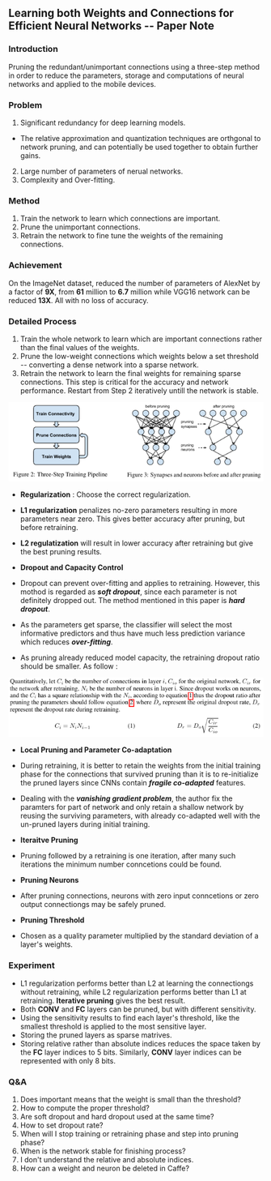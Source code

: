 ## Learning both Weights and Connections for Efficient Neural Networks -- Paper Note
### Introduction

Pruning the redundant/unimportant connections using a three-step method in order to reduce the parameters, storage and computations of neural networks and applied to the mobile devices.

### Problem

1. Significant redundancy for deep learning models.
 + The relative approximation and quantization techniques are orthgonal to network pruning, and can potentially be used together to obtain further gains.
2. Large number of parameters of nerual networks.
3. Complexity and Over-fitting.

### Method

1. Train the network to learn which connections are important.
2. Prune the unimportant connections.
3. Retrain the network to fine tune the weights of the remaining connections.

### Achievement

On the ImageNet dataset, reduced the number of parameters of AlexNet by a factor of **9X**, from **61** million to **6.7** million while VGG16 network can be reduced **13X**. All with no loss of accuracy.

### Detailed Process

1. Train the whole network to learn which are important connections rather than the final values of the weights.
2. Prune the low-weight connections which weights below a set threshold -- converting a dense network into a sparse network.
3. Retrain the network to learn the final weights for remaining sparse connections. This step is critical for the accuracy and network performance. Restart from Step 2 iteratively untill the network is stable.

<p align="center">
<img src="img/process.png"/>
</p>

+ **Regularization** : Choose the correct regularization.
 + **L1 regularization** penalizes no-zero parameters resulting in more parameters near zero. This gives better accuracy after pruning, but before retraining.
 + **L2 regulatization** will result in lower accuracy after retraining but give the best pruning results.

+ **Dropout and Capacity Control**
 + Dropout can prevent over-fitting and applies to retraining. However, this mothod is regarded as ***soft dropout***, since each parameter is not definitely dropped out. The method mentioned in this paper is ***hard dropout***.
 + As the parameters get sparse, the classifier will select the most informative predictors and thus have much less prediction variance which reduces ***over-fitting***.
 + As pruning already reduced model capacity, the retraining dropout ratio should be smaller. As follow :

<p align="center">
<img src="img/dropout_ratio.png" alt="Dropout Ratio"/>
</p>

+ **Local Pruning and Parameter Co-adaptation**
 + During retraining, it is better to retain the weights from the initial training phase for the connections that survived pruning than it is to re-initialize the pruned layers since CNNs contain ***fragile co-adapted*** features.
 + Dealing with the ***vanishing gradient problem***, the author fix the paramters for part of network and only retain a shallow network by reusing the surviving parameters, with already co-adapted well with the un-pruned layers during initial training.

+ **Iteraitve Pruning**
 + Pruning followed by a retraining is one iteration, after many such iterations the minimum number conncetions could be found.

+ **Pruning Neurons**
 + After pruning connections, neurons with zero input conncetions or zero output connectiongs may be safely pruned.
 
+ **Pruning Threshold** 
 + Chosen as a quality parameter multiplied by the standard deviation of a layer's weights.

### Experiment

* L1 regularization performs better than L2 at learning the connectiongs without retraining, while L2 regularization performs better than L1 at retraining. **Iterative pruning** gives the best result.
* Both **CONV** and **FC** layers can be pruned, but with different sensitivity.
* Using the sensitivity results to find each layer's threshold, like the smallest threshold is applied to the most sensitive layer.
* Storing the pruned layers as sparse matrives.
* Storing relative rather than absolute indices reduces the space taken by the **FC** layer indices to 5 bits. Similarly, **CONV** layer indices can be represented with only 8 bits.

### Q&A

1. Does important means that the weight is small than the threshold?
2. How to compute the proper threshold?
3. Are soft dropout and hard dropout used at the same time? 
4. How to set dropout rate?
5. When will I stop training or retraining phase and step into pruning phase?
6. When is the network stable for finishing process?
7. I don't understand the relative and absolute indices.
8. How can a weight and neuron be deleted in Caffe? 
